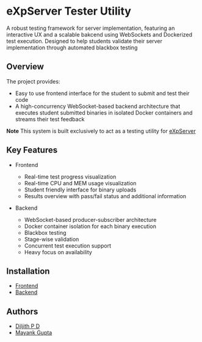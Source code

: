 # eXpServer Tester Utility

A robust testing framework for server implementation, featuring an interactive UX and a scalable bakcend using WebSockets and Dockerized test execution. Designed to help students validate their server implementation through automated blackbox testing

## Overview

The project provides:
- Easy to use frontend interface for the student to submit and test their code
- A high-concurrency WebSocket-based backend architecture that executes student submitted binaries in isolated Docker containers and streams their test feedback

**Note** 
This system is built exclusively to act as a testing utility for [eXpServer](https://expserver.github.io/)

## Key Features
- Frontend
    - Real-time test progress visualization
    - Real-time CPU and MEM usage visualization
    - Student friendly interface for binary uploads
    - Results overview with pass/fail status and additional information

- Backend
    - WebSocket-based producer-subscriber architecture
    - Docker container isolation for each binary execution
    - Blackbox testing
    - Stage-wise validation
    - Concurrent test execution support
    - Heavy focus on availability



## Installation
- [Frontend](./frontend/README.md)
- [Backend](./backend/README.md)

## Authors
- [Diljith P D](https://github.com/th3bossc)
- [Mayank Gupta](https://github.com/71203mayank)